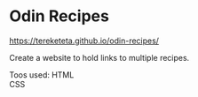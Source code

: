 # Odin Recipes

https://tereketeta.github.io/odin-recipes/

Create a website to hold links to multiple recipes.

Toos used:
    HTML  
    CSS  